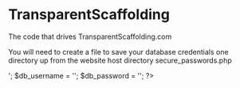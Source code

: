 # TransparentScaffolding
The code that drives TransparentScaffolding.com

You will need to create a file to save your database credentials one directory up from the website host directory
secure_passwords.php
<?PHP
$db_ip = '<site ip>';
$db_username = '<db username>';
$db_password = '<db user password>';
?>
